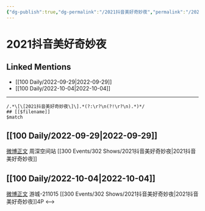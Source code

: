 ```yaml
---
{"dg-publish":true,"dg-permalink":"/2021抖音美好奇妙夜","permalink":"/2021抖音美好奇妙夜/"}
---
```


# 2021抖音美好奇妙夜

## Linked Mentions
- [[100 Daily/2022-09-29\|2022-09-29]]
- [[100 Daily/2022-10-04\|2022-10-04]]


---

```expander
/.*\[\[2021抖音美好奇妙夜\]\].*(?:\r?\n(?!\r?\n).*)*/
## [[$filename]]
$match
```
## [[100 Daily/2022-09-29\|2022-09-29]]

[微博正文](http://weibo.com/7183015833/M800789Nx) 周深空间站 [[300 Events/302 Shows/2021抖音美好奇妙夜\|2021抖音美好奇妙夜]]

## [[100 Daily/2022-10-04\|2022-10-04]]

[微博正文](http://weibo.com/1801743981/M8Nw9csJ3) 游城-211015 [[300 Events/302 Shows/2021抖音美好奇妙夜\|2021抖音美好奇妙夜]]4P
<-->
